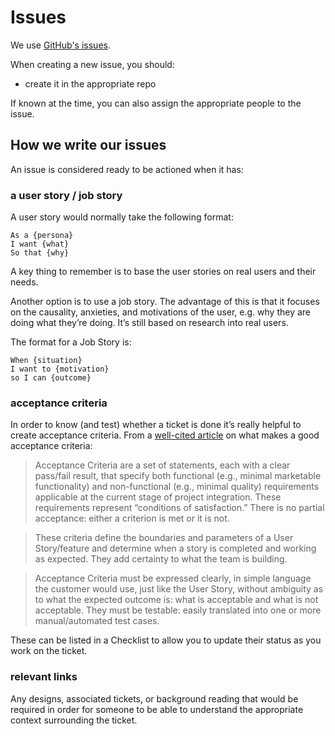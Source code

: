 # Issues

We use [GitHub's issues](https://guides.github.com/features/issues/).

When creating a new issue, you should:

* create it in the appropriate repo

If known at the time, you can also assign the appropriate people to the issue.

## How we write our issues

An issue is considered ready to be actioned when it has:

### a user story / job story

A user story would normally take the following format:

```
As a {persona}
I want {what}
So that {why}
```

A key thing to remember is to base the user stories on real users and their needs.

Another option is to use a job story. The advantage of this is that it focuses on the causality, anxieties, and motivations of the user, e.g. why they are doing what they’re doing. It’s still based on research into real users.

The format for a Job Story is:

```
When {situation} 
I want to {motivation}
so I can {outcome}
```

### acceptance criteria

In order to know (and test) whether a ticket is done it’s really helpful to create acceptance criteria. From a [well-cited article](https://www.seguetech.com/what-characteristics-make-good-agile-acceptance-criteria/) on what makes a good acceptance criteria:

> Acceptance Criteria are a set of statements, each with a clear pass/fail result, that specify both functional (e.g., minimal marketable functionality) and non-functional (e.g., minimal quality) requirements applicable at the current stage of project integration. These requirements represent “conditions of satisfaction.” There is no partial acceptance: either a criterion is met or it is not.

> These criteria define the boundaries and parameters of a User Story/feature and determine when a story is completed and working as expected. They add certainty to what the team is building.

> Acceptance Criteria must be expressed clearly, in simple language the customer would use, just like the User Story, without ambiguity as to what the expected outcome is: what is acceptable and what is not acceptable. They must be testable: easily translated into one or more manual/automated test cases.

These can be listed in a Checklist to allow you to update their status as you work on the ticket.

### relevant links

Any designs, associated tickets, or background reading that would be required in order for someone to be able to understand the appropriate context surrounding the ticket.
